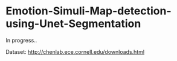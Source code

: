 # Emotion-Simuli-Map-detection-using-Unet-Segmentation

In progress..

Dataset: http://chenlab.ece.cornell.edu/downloads.html
